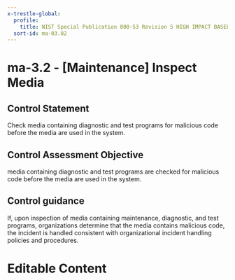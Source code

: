 ```yaml
---
x-trestle-global:
  profile:
    title: NIST Special Publication 800-53 Revision 5 HIGH IMPACT BASELINE
  sort-id: ma-03.02
---
```


# ma-3.2 - \[Maintenance\] Inspect Media

## Control Statement

Check media containing diagnostic and test programs for malicious code before the media are used in the system.

## Control Assessment Objective

media containing diagnostic and test programs are checked for malicious code before the media are used in the system.

## Control guidance

If, upon inspection of media containing maintenance, diagnostic, and test programs, organizations determine that the media contains malicious code, the incident is handled consistent with organizational incident handling policies and procedures.

# Editable Content

<!-- Make additions and edits below -->
<!-- The above represents the contents of the control as received by the profile, prior to additions. -->
<!-- If the profile makes additions to the control, they will appear below. -->
<!-- The above markdown may not be edited but you may edit the content below, and/or introduce new additions to be made by the profile. -->
<!-- If there is a yaml header at the top, parameter values may be edited. Use --set-parameters to incorporate the changes during assembly. -->
<!-- The content here will then replace what is in the profile for this control, after running profile-assemble. -->
<!-- The current profile has no added parts for this control, but you may add new ones here. -->
<!-- Each addition must have a heading either of the form ## Control my_addition_name -->
<!-- or ## Part a. (where the a. refers to one of the control statement labels.) -->
<!-- "## Control" parts are new parts added after the statement part. -->
<!-- "## Part" parts are new parts added into the top-level statement part with that label. -->
<!-- Subparts may be added with nested hash levels of the form ### My Subpart Name -->
<!-- underneath the parent ## Control or ## Part being added -->
<!-- See https://ibm.github.io/compliance-trestle/tutorials/ssp_profile_catalog_authoring/ssp_profile_catalog_authoring for guidance. -->
